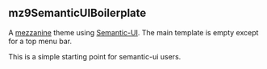 ## mz9SemanticUIBoilerplate

A [mezzanine](http://mezzanine.jupo.org/) theme using [Semantic-UI](http://semantic-ui.com/). The main template is empty except for a top menu bar.

This is a simple starting point for semantic-ui users.
